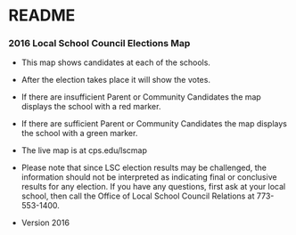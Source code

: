 # README #

### 2016 Local School Council Elections Map ###

* This map shows candidates at each of the schools.

* After the election takes place it will show the votes.

* If there are insufficient Parent or Community Candidates the map displays the school with a red marker.

* If there are sufficient Parent or Community Candidates the map displays the school with a green marker.

* The live map is at cps.edu/lscmap




* Please note that since LSC election results may be challenged, the information should not be interpreted as indicating final or conclusive results for any election. If you have any questions, first ask at your local school, then call the Office of Local School Council Relations at 773-553-1400.

* Version 2016